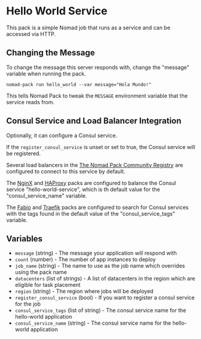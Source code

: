 # Hello World Service

This pack is a simple Nomad job that runs as a service and can be accessed via HTTP.

## Changing the Message

To change the message this server responds with, change the "message" variable when running the pack.

```
nomad-pack run hello_world --var message="Hola Mundo!"
```

This tells Nomad Pack to tweak the `MESSAGE` environment variable that the service reads from.

## Consul Service and Load Balancer Integration

Optionally, it can configure a Consul service.

If the `register_consul_service` is unset or set to true, the Consul service will be registered.

Several load balancers in the [The Nomad Pack Community Registry](https://github.com/hashicorp/nomad-pack-community-registry) are configured to connect to this service by default.

The [NginX](https://github.com/hashicorp/nomad-pack-community-registry/tree/main/packs/nginx/README.md) and [HAProxy](https://github.com/hashicorp/nomad-pack-community-registry/tree/main/packs/haproxy/README.md) packs are configured to balance the Consul service "hello-world-service", which is th default value for the "consul_service_name" variable.

The [Fabio](https://github.com/hashicorp/nomad-pack-community-registry/tree/main/packs/fabio/README.md) and [Traefik](https://github.com/hashicorp/nomad-pack-community-registry/tree/main/packs/traefik/traefik/README.md) packs are configured to search for Consul services with the tags found in the default value of the "consul_service_tags" variable.

## Variables

- `message` (string) - The message your application will respond with
- `count` (number) - The number of app instances to deploy
- `job_name` (string) - The name to use as the job name which overrides using the pack name
- `datacenters` (list of strings) - A list of datacenters in the region which are eligible for task placement
- `region` (string) - The region where jobs will be deployed
- `register_consul_service` (bool) - If you want to register a consul service for the job
- `consul_service_tags` (list of string) - The consul service name for the hello-world application
- `consul_service_name` (string) - The consul service name for the hello-world application

